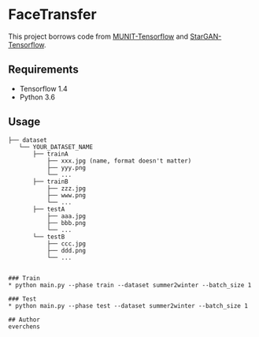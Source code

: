 # FaceTransfer
This project borrows code from [MUNIT-Tensorflow](https://github.com/taki0112/MUNIT-Tensorflow) and [StarGAN-Tensorflow](https://github.com/taki0112/StarGAN-Tensorflow).

## Requirements
* Tensorflow 1.4
* Python 3.6

## Usage
```
├── dataset
   └── YOUR_DATASET_NAME
       ├── trainA
           ├── xxx.jpg (name, format doesn't matter)
           ├── yyy.png
           └── ...
       ├── trainB
           ├── zzz.jpg
           ├── www.png
           └── ...
       ├── testA
           ├── aaa.jpg 
           ├── bbb.png
           └── ...
       └── testB
           ├── ccc.jpg 
           ├── ddd.png
           └── ...


### Train
* python main.py --phase train --dataset summer2winter --batch_size 1

### Test
* python main.py --phase test --dataset summer2winter --batch_size 1

## Author
everchens
